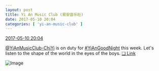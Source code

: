 ```yaml
---
layout: post
title: Yi An Music Club (易安音乐社)
date: 2017-05-10 20:04
categories: [ 'yi-an-music-club' ]
---
```


<div class="weibo-info">
  <a href="http://weibo.com/6094546964/F2uKpgnHt">2017-05-10 20:04</a>
</div>

[@YiAnMusicClub-ChiYi](http://weibo.com/u/6117581836) is on duty for [#YiAnGoodNight](http://weibo.com/p/10080892b104a59bff303ca883e7931b5b916e) this week. Let's listen to the shape of the world in the eyes of the boys. [❏ Link](http://m.ximalaya.com/78339006/sound/37588762)

<!-- more -->

![Image](https://wx4.sinaimg.cn/mw690/006Es64Agy1ffgiof3smmj31jk17uhdw.jpg)
